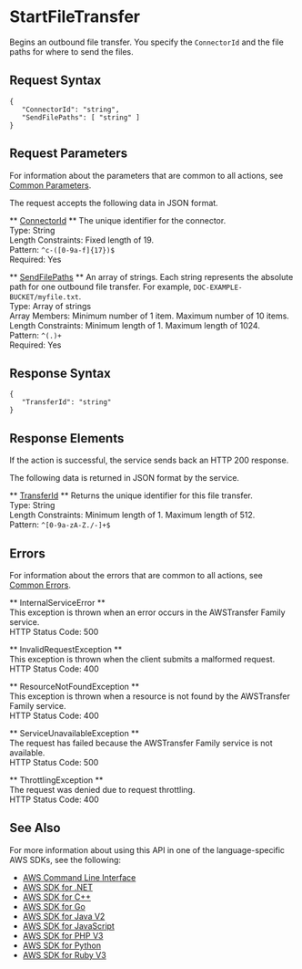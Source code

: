 # StartFileTransfer<a name="API_StartFileTransfer"></a>

Begins an outbound file transfer\. You specify the `ConnectorId` and the file paths for where to send the files\. 

## Request Syntax<a name="API_StartFileTransfer_RequestSyntax"></a>

```
{
   "ConnectorId": "string",
   "SendFilePaths": [ "string" ]
}
```

## Request Parameters<a name="API_StartFileTransfer_RequestParameters"></a>

For information about the parameters that are common to all actions, see [Common Parameters](CommonParameters.md)\.

The request accepts the following data in JSON format\.

 ** [ConnectorId](#API_StartFileTransfer_RequestSyntax) **   <a name="TransferFamily-StartFileTransfer-request-ConnectorId"></a>
The unique identifier for the connector\.   
Type: String  
Length Constraints: Fixed length of 19\.  
Pattern: `^c-([0-9a-f]{17})$`   
Required: Yes

 ** [SendFilePaths](#API_StartFileTransfer_RequestSyntax) **   <a name="TransferFamily-StartFileTransfer-request-SendFilePaths"></a>
An array of strings\. Each string represents the absolute path for one outbound file transfer\. For example, ` DOC-EXAMPLE-BUCKET/myfile.txt `\.   
Type: Array of strings  
Array Members: Minimum number of 1 item\. Maximum number of 10 items\.  
Length Constraints: Minimum length of 1\. Maximum length of 1024\.  
Pattern: `^(.)+`   
Required: Yes

## Response Syntax<a name="API_StartFileTransfer_ResponseSyntax"></a>

```
{
   "TransferId": "string"
}
```

## Response Elements<a name="API_StartFileTransfer_ResponseElements"></a>

If the action is successful, the service sends back an HTTP 200 response\.

The following data is returned in JSON format by the service\.

 ** [TransferId](#API_StartFileTransfer_ResponseSyntax) **   <a name="TransferFamily-StartFileTransfer-response-TransferId"></a>
Returns the unique identifier for this file transfer\.   
Type: String  
Length Constraints: Minimum length of 1\. Maximum length of 512\.  
Pattern: `^[0-9a-zA-Z./-]+$` 

## Errors<a name="API_StartFileTransfer_Errors"></a>

For information about the errors that are common to all actions, see [Common Errors](CommonErrors.md)\.

 ** InternalServiceError **   
This exception is thrown when an error occurs in the AWSTransfer Family service\.  
HTTP Status Code: 500

 ** InvalidRequestException **   
This exception is thrown when the client submits a malformed request\.  
HTTP Status Code: 400

 ** ResourceNotFoundException **   
This exception is thrown when a resource is not found by the AWSTransfer Family service\.  
HTTP Status Code: 400

 ** ServiceUnavailableException **   
The request has failed because the AWSTransfer Family service is not available\.  
HTTP Status Code: 500

 ** ThrottlingException **   
The request was denied due to request throttling\.  
HTTP Status Code: 400

## See Also<a name="API_StartFileTransfer_SeeAlso"></a>

For more information about using this API in one of the language\-specific AWS SDKs, see the following:
+  [AWS Command Line Interface](https://docs.aws.amazon.com/goto/aws-cli/transfer-2018-11-05/StartFileTransfer) 
+  [AWS SDK for \.NET](https://docs.aws.amazon.com/goto/DotNetSDKV3/transfer-2018-11-05/StartFileTransfer) 
+  [AWS SDK for C\+\+](https://docs.aws.amazon.com/goto/SdkForCpp/transfer-2018-11-05/StartFileTransfer) 
+  [AWS SDK for Go](https://docs.aws.amazon.com/goto/SdkForGoV1/transfer-2018-11-05/StartFileTransfer) 
+  [AWS SDK for Java V2](https://docs.aws.amazon.com/goto/SdkForJavaV2/transfer-2018-11-05/StartFileTransfer) 
+  [AWS SDK for JavaScript](https://docs.aws.amazon.com/goto/AWSJavaScriptSDK/transfer-2018-11-05/StartFileTransfer) 
+  [AWS SDK for PHP V3](https://docs.aws.amazon.com/goto/SdkForPHPV3/transfer-2018-11-05/StartFileTransfer) 
+  [AWS SDK for Python](https://docs.aws.amazon.com/goto/boto3/transfer-2018-11-05/StartFileTransfer) 
+  [AWS SDK for Ruby V3](https://docs.aws.amazon.com/goto/SdkForRubyV3/transfer-2018-11-05/StartFileTransfer) 